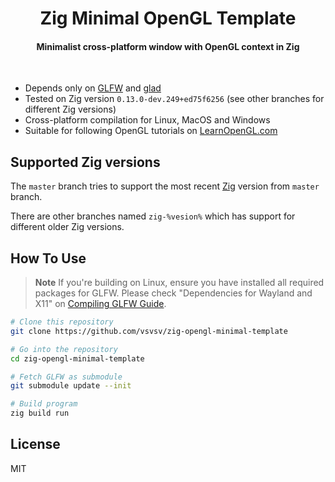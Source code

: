 <h1 align="center">
  Zig Minimal OpenGL Template
</h1>

<h4 align="center">Minimalist cross-platform window with OpenGL context in Zig</h4>
<br>

* Depends only on [GLFW](https://github.com/glfw/glfw) and [glad](https://github.com/Dav1dde/glad)
* Tested on Zig version ```0.13.0-dev.249+ed75f6256``` (see other branches for different Zig versions)
* Cross-platform compilation for Linux, MacOS and Windows
* Suitable for following OpenGL tutorials on [LearnOpenGL.com](https://learnopengl.com/Getting-started/Creating-a-window)

## Supported Zig versions

The ```master``` branch tries to support the most recent [Zig](https://github.com/ziglang/zig) version from ```master``` branch.


There are other branches named ```zig-%vesion%``` which has support for different older Zig versions.

## How To Use

> **Note**
> If you're building on Linux, ensure you have installed all required packages for GLFW. Please check "Dependencies for Wayland and X11" on [Compiling GLFW Guide](https://www.glfw.org/docs/latest/compile.html).

```bash
# Clone this repository
git clone https://github.com/vsvsv/zig-opengl-minimal-template

# Go into the repository
cd zig-opengl-minimal-template

# Fetch GLFW as submodule
git submodule update --init

# Build program
zig build run
```


## License

MIT
